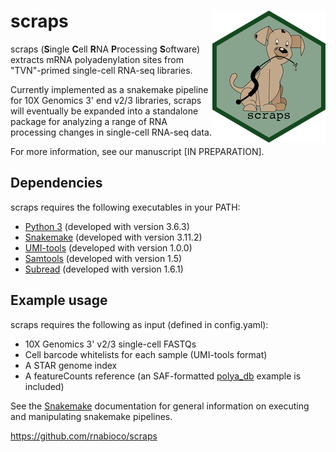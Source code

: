 # scraps <img src="man/figures/logo.png" align="right">

scraps (**S**ingle **C**ell **R**NA **P**rocessing **S**oftware) extracts
mRNA polyadenylation sites from "TVN"-primed single-cell RNA-seq
libraries.

Currently implemented as a snakemake pipeline for 10X Genomics
3' end v2/3 libraries, scraps will eventually be expanded into 
a standalone package for analyzing a range of RNA processing
changes in single-cell RNA-seq data.

For more information, see our manuscript [IN PREPARATION].

## Dependencies

scraps requires the following executables in your PATH:

  - <a href="https://www.python.org/">Python 3</a> (developed with version 3.6.3)
  - <a href="https://bitbucket.org/snakemake/snakemake/src/master/">Snakemake</a> (developed with version 3.11.2)
  - <a href="https://github.com/CGATOxford/UMI-tools">UMI-tools<a> (developed with version 1.0.0)
  - <a href="http://samtools.sourceforge.net/">Samtools</a> (developed with version 1.5)
  - <a href="http://subread.sourceforge.net/">Subread<a> (developed with version 1.6.1)

## Example usage

scraps requires the following as input (defined in config.yaml):

  - 10X Genomics 3' v2/3 single-cell FASTQs 
  - Cell barcode whitelists for each sample (UMI-tools format)
  - A STAR genome index
  - A featureCounts reference (an SAF-formatted <a href="http://exon.umdnj.edu/polya_db/">polya_db</a> example is included)

See the <a href="https://snakemake.readthedocs.io/en/stable/">Snakemake</a> documentation
for general information on executing and manipulating snakemake pipelines.

<https://github.com/rnabioco/scraps>

